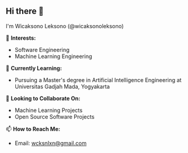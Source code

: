 ## Hi there 👋

I'm Wicaksono Leksono (@wicaksonoleksono)

👀 **Interests:**
- Software Engineering
- Machine Learning Engineering

🌱 **Currently Learning:**
- Pursuing a Master's degree in Artificial Intelligence Engineering at Universitas Gadjah Mada, Yogyakarta

🤝 **Looking to Collaborate On:**
- Machine Learning Projects
- Open Source Software Projects

📫 **How to Reach Me:**
- Email: [wcksnlxn@gmail.com](mailto:wcksnlxn@gmail.com)


